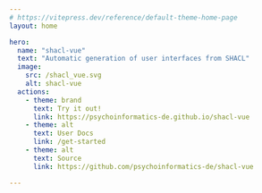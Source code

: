 ```yaml
---
# https://vitepress.dev/reference/default-theme-home-page
layout: home

hero:
  name: "shacl-vue"
  text: "Automatic generation of user interfaces from SHACL"
  image:
    src: /shacl_vue.svg
    alt: shacl-vue
  actions:
    - theme: brand
      text: Try it out!
      link: https://psychoinformatics-de.github.io/shacl-vue
    - theme: alt
      text: User Docs
      link: /get-started
    - theme: alt
      text: Source
      link: https://github.com/psychoinformatics-de/shacl-vue

---
```



